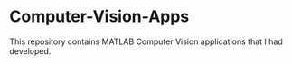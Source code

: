 # Computer-Vision-Apps
This repository contains MATLAB Computer Vision applications that I had developed. 
